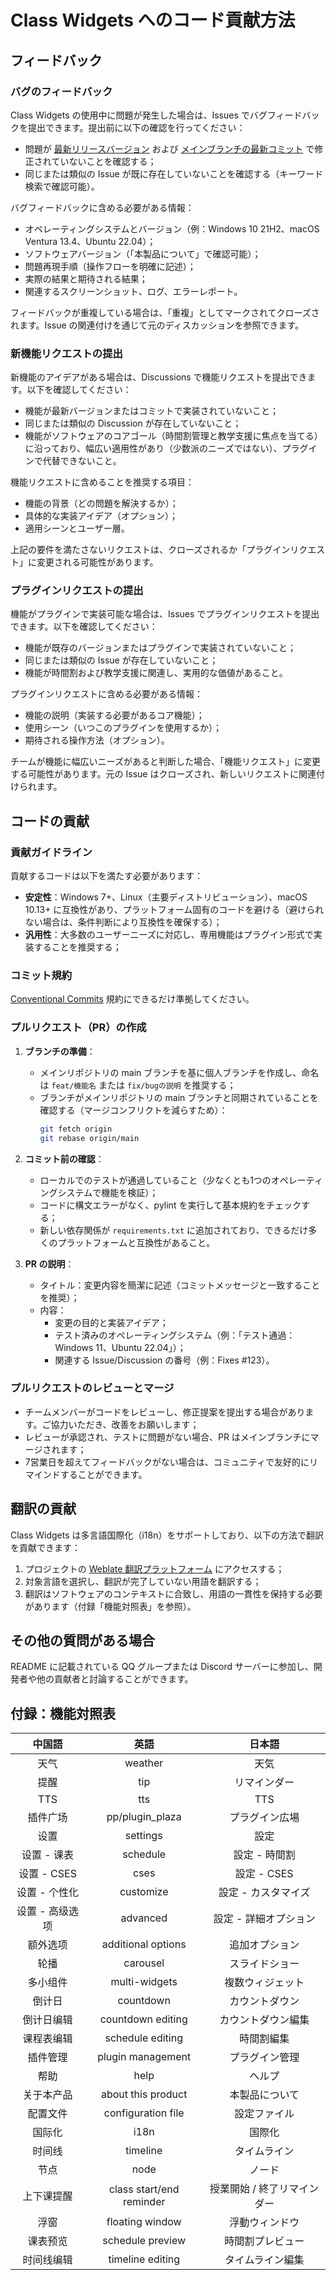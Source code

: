 # Class Widgets へのコード貢献方法

## フィードバック

### バグのフィードバック

Class Widgets の使用中に問題が発生した場合は、Issues でバグフィードバックを提出できます。提出前に以下の確認を行ってください：
- 問題が [最新リリースバージョン](https://github.com/Class-Widgets/Class-Widgets/releases/latest) および [メインブランチの最新コミット](https://github.com/Class-Widgets/Class-Widgets/commits) で修正されていないことを確認する；
- 同じまたは類似の Issue が既に存在していないことを確認する（キーワード検索で確認可能）。

バグフィードバックに含める必要がある情報：
- オペレーティングシステムとバージョン（例：Windows 10 21H2、macOS Ventura 13.4、Ubuntu 22.04）；
- ソフトウェアバージョン（「本製品について」で確認可能）；
- 問題再現手順（操作フローを明確に記述）；
- 実際の結果と期待される結果；
- 関連するスクリーンショット、ログ、エラーレポート。

フィードバックが重複している場合は、「重複」としてマークされてクローズされます。Issue の関連付けを通じて元のディスカッションを参照できます。

### 新機能リクエストの提出

新機能のアイデアがある場合は、Discussions で機能リクエストを提出できます。以下を確認してください：
- 機能が最新バージョンまたはコミットで実装されていないこと；
- 同じまたは類似の Discussion が存在していないこと；
- 機能がソフトウェアのコアゴール（時間割管理と教学支援に焦点を当てる）に沿っており、幅広い適用性があり（少数派のニーズではない）、プラグインで代替できないこと。

機能リクエストに含めることを推奨する項目：
- 機能の背景（どの問題を解決するか）；
- 具体的な実装アイデア（オプション）；
- 適用シーンとユーザー層。

上記の要件を満たさないリクエストは、クローズされるか「プラグインリクエスト」に変更される可能性があります。

### プラグインリクエストの提出

機能がプラグインで実装可能な場合は、Issues でプラグインリクエストを提出できます。以下を確認してください：
- 機能が既存のバージョンまたはプラグインで実装されていないこと；
- 同じまたは類似の Issue が存在していないこと；
- 機能が時間割および教学支援に関連し、実用的な価値があること。

プラグインリクエストに含める必要がある情報：
- 機能の説明（実装する必要があるコア機能）；
- 使用シーン（いつこのプラグインを使用するか）；
- 期待される操作方法（オプション）。

チームが機能に幅広いニーズがあると判断した場合、「機能リクエスト」に変更する可能性があります。元の Issue はクローズされ、新しいリクエストに関連付けられます。

## コードの貢献

### 貢献ガイドライン

貢献するコードは以下を満たす必要があります：
- **安定性**：Windows 7+、Linux（主要ディストリビューション）、macOS 10.13+ に互換性があり、プラットフォーム固有のコードを避ける（避けられない場合は、条件判断により互換性を確保する）；
- **汎用性**：大多数のユーザーニーズに対応し、専用機能はプラグイン形式で実装することを推奨する；

### コミット規約

[Conventional Commits](https://www.conventionalcommits.org/ja) 規約にできるだけ準拠してください。

### プルリクエスト（PR）の作成

1. **ブランチの準備**：
   - メインリポジトリの main ブランチを基に個人ブランチを作成し、命名は `feat/機能名` または `fix/bugの説明` を推奨する；
   - ブランチがメインリポジトリの main ブランチと同期されていることを確認する（マージコンフリクトを減らすため）：
     ```bash
     git fetch origin
     git rebase origin/main
     ```

2. **コミット前の確認**：
   - ローカルでのテストが通過していること（少なくとも1つのオペレーティングシステムで機能を検証）；
   - コードに構文エラーがなく、pylint を実行して基本規約をチェックする；
   - 新しい依存関係が `requirements.txt` に追加されており、できるだけ多くのプラットフォームと互換性があること。

3. **PR の説明**：
   - タイトル：変更内容を簡潔に記述（コミットメッセージと一致することを推奨）；
   - 内容：
     - 変更の目的と実装アイデア；
     - テスト済みのオペレーティングシステム（例：「テスト通過：Windows 11、Ubuntu 22.04」）；
     - 関連する Issue/Discussion の番号（例：Fixes #123）。

### プルリクエストのレビューとマージ

- チームメンバーがコードをレビューし、修正提案を提出する場合があります。ご協力いただき、改善をお願いします；
- レビューが承認され、テストに問題がない場合、PR はメインブランチにマージされます；
- 7営業日を超えてフィードバックがない場合は、コミュニティで友好的にリマインドすることができます。

## 翻訳の貢献

Class Widgets は多言語国際化（i18n）をサポートしており、以下の方法で翻訳を貢献できます：
1. プロジェクトの [Weblate 翻訳プラットフォーム](https://hosted.weblate.org/engage/class-widgets-1/) にアクセスする；
2. 対象言語を選択し、翻訳が完了していない用語を翻訳する；
3. 翻訳はソフトウェアのコンテキストに合致し、用語の一貫性を保持する必要があります（付録「機能対照表」を参照）。

## その他の質問がある場合

README に記載されている QQ グループまたは Discord サーバーに参加し、開発者や他の貢献者と討論することができます。

## 付録：機能対照表

| 中国語 | 英語 | 日本語 |
| :---: | :---: | :---: |
| 天气 | weather | 天気 |
| 提醒 | tip | リマインダー |
| TTS | tts | TTS |
| 插件广场 | pp/plugin_plaza | プラグイン広場 |
| 设置 | settings | 設定 |
| 设置 - 课表 | schedule | 設定 - 時間割 |
| 设置 - CSES | cses | 設定 - CSES |
| 设置 - 个性化 | customize | 設定 - カスタマイズ |
| 设置 - 高级选项 | advanced | 設定 - 詳細オプション |
| 额外选项 | additional options | 追加オプション |
| 轮播 | carousel | スライドショー |
| 多小组件 | multi-widgets | 複数ウィジェット |
| 倒计日 | countdown | カウントダウン |
| 倒计日编辑 | countdown editing | カウントダウン編集 |
| 课程表编辑 | schedule editing | 時間割編集 |
| 插件管理 | plugin management | プラグイン管理 |
| 帮助 | help | ヘルプ |
| 关于本产品 | about this product | 本製品について |
| 配置文件 | configuration file | 設定ファイル |
| 国际化 | i18n | 国際化 |
| 时间线 | timeline | タイムライン |
| 节点 | node | ノード |
| 上下课提醒 | class start/end reminder | 授業開始 / 終了リマインダー |
| 浮窗 | floating window | 浮動ウィンドウ |
| 课表预览 | schedule preview | 時間割プレビュー |
| 时间线编辑 | timeline editing | タイムライン編集 |